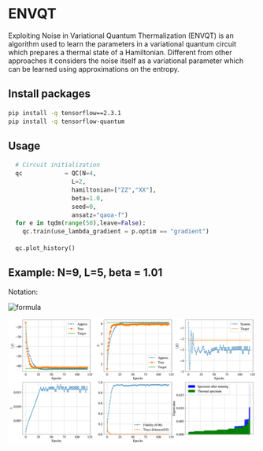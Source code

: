 # ENVQT
Exploiting Noise in Variational Quantum Thermalization (ENVQT) is an algorithm used to learn the parameters in a variational quantum circuit which prepares a thermal state of a Hamiltonian. Different from other approaches it considers the noise itself as a variational parameter which can be learned using approximations on the entropy.

## Install packages
```bash
pip install -q tensorflow==2.3.1
pip install -q tensorflow-quantum
```

## Usage 
```python
  # Circuit initialization
  qc            = QC(N=4,
                  L=2,
                  hamiltonian=["ZZ","XX"],
                  beta=1.0,
                  seed=0,
                  ansatz="qaoa-f")
  for e in tqdm(range(50),leave=False):
    qc.train(use_lambda_gradient = p.optim == "gradient")
    
  qc.plot_history()
```

## Example: N=9, L=5, beta = 1.01
Notation:
    
![formula](https://render.githubusercontent.com/render/math?math=\langle%20F%20\rangle=\langle%20H%20\rangle%20+\frac{1}{\beta}S)

![alt text](https://github.com/jfold/envqt/blob/main/training-history-example.png "Training history")
